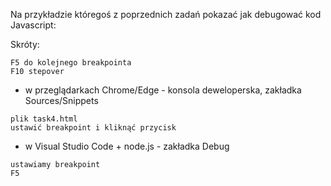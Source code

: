 Na przykładzie któregoś z poprzednich zadań pokazać jak debugować kod Javascript:

Skróty:
```
F5 do kolejnego breakpointa
F10 stepover
```


- w przeglądarkach Chrome/Edge - konsola deweloperska, zakładka Sources/Snippets

```
plik task4.html
ustawić breakpoint i kliknąć przycisk
```

- w Visual Studio Code + node.js - zakładka Debug

``` 
ustawiamy breakpoint
F5
```